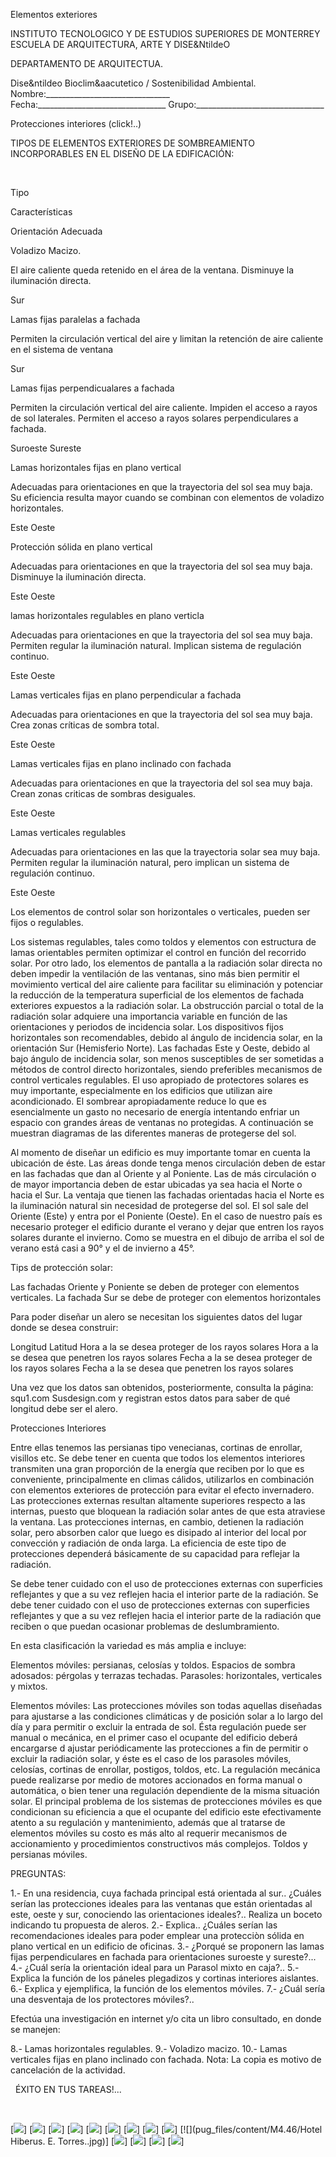 

Elementos exteriores 

INSTITUTO TECNOLOGICO Y DE ESTUDIOS SUPERIORES DE MONTERREY 
ESCUELA DE ARQUITECTURA, ARTE Y DISE&NtildeO 

DEPARTAMENTO DE ARQUITECTUA.

Dise&ntildeo Bioclim&aacutetico / Sostenibilidad Ambiental.
Nombre:_______________________________ 
Fecha:________________________________ 
Grupo:________________________________ 


Protecciones interiores (click!..) 


TIPOS DE ELEMENTOS EXTERIORES DE SOMBREAMIENTO INCORPORABLES EN EL DISEÑO DE LA EDIFICACIÓN: 




   

Tipo

Características

Orientación Adecuada





Voladizo Macizo.



El aire caliente queda retenido en el área de la ventana.
Disminuye la iluminación directa.


Sur






Lamas fijas paralelas a fachada



 Permiten la circulación vertical del aire y limitan la retención de aire caliente en el sistema de ventana



Sur





Lamas fijas perpendicualares a fachada



Permiten la circulación vertical del aire caliente. 
Impiden el acceso a rayos de sol laterales. 
Permiten el acceso a rayos solares perpendiculares a fachada.


Suroeste 
Sureste 





Lamas horizontales fijas en plano vertical



Adecuadas para orientaciones en que la trayectoria del sol sea muy baja.
Su eficiencia resulta mayor cuando se combinan con elementos de voladizo horizontales.



Este 
Oeste





Protección sólida en plano vertical



Adecuadas para orientaciones en que la trayectoria del sol sea muy baja.
Disminuye la iluminación directa.


Este 
Oeste





lamas horizontales regulables en plano verticla



Adecuadas para orientaciones en que la trayectoria del sol sea muy baja. 
Permiten regular la iluminación natural. 
Implican sistema de regulación continuo.



Este 
Oeste





Lamas verticales fijas en plano perpendicular a fachada



Adecuadas para orientaciones en que la trayectoria del sol sea muy baja.
Crea zonas críticas de sombra total.


Este 
Oeste





Lamas verticales fijas en plano inclinado con fachada



Adecuadas para orientaciones en que la trayectoria del sol sea muy baja.
Crean zonas criticas de sombras desiguales. 



Este 
Oeste





Lamas verticales regulables



Adecuadas para orientaciones en las que la trayectoria solar sea muy baja. 
Permiten regular la iluminación natural, pero implican un sistema de regulación continuo. 


Este 
Oeste


 


Los elementos de control solar son horizontales o verticales, pueden ser fijos o regulables. 

Los sistemas regulables, tales como toldos y elementos con estructura de lamas orientables permiten optimizar el control en función del recorrido solar. 
Por otro lado, los elementos de pantalla a la radiación solar directa no deben impedir la ventilación de las ventanas, sino más bien permitir el movimiento vertical del aire caliente para facilitar su eliminación y potenciar la reducción de la temperatura superficial de los elementos de fachada exteriores expuestos a la radiación solar. 
La obstrucción parcial o total de la radiación solar adquiere una importancia variable en función de las orientaciones y periodos de incidencia solar. Los dispositivos fijos horizontales son recomendables, debido al ángulo de incidencia solar, en la orientación Sur (Hemisferio Norte). Las fachadas Este y Oeste, debido al bajo ángulo de incidencia solar, son menos susceptibles de ser sometidas a métodos de control directo horizontales, siendo preferibles mecanismos de control verticales regulables. 
El uso apropiado de protectores solares es muy importante, especialmente en los edificios que utilizan aire acondicionado. El sombrear apropiadamente reduce lo que es esencialmente un gasto no necesario de energía intentando enfriar un espacio con grandes áreas de ventanas no protegidas. A continuación se muestran diagramas de las diferentes maneras de protegerse del sol.

Al momento de diseñar un edificio es muy importante tomar en cuenta la ubicación de éste. Las áreas donde tenga menos circulación deben de estar en las fachadas que dan al Oriente y al Poniente. Las de más circulación o de mayor importancia deben de estar ubicadas ya sea hacia el Norte o hacia el Sur. 
La ventaja que tienen las fachadas orientadas hacia el Norte es la iluminación natural sin necesidad de protegerse del sol.
El sol sale del Oriente (Este) y entra por el Poniente (Oeste).
En el caso de nuestro país es necesario proteger el edificio durante el verano y dejar que entren los rayos solares durante el invierno.
 Como se muestra en el dibujo de arriba el sol de verano está casi a 90° y el de invierno a 45°.


Tips de protección solar:

Las fachadas Oriente y Poniente se deben de proteger con elementos verticales.
La fachada Sur se debe de proteger con elementos horizontales 

Para poder diseñar un alero se necesitan los siguientes datos del lugar donde se desea construir:

Longitud 
Latitud
Hora a la se desea proteger de los rayos solares
Hora a la se desea que penetren los rayos solares
Fecha a la se desea proteger de los rayos solares
Fecha a la se desea que penetren los rayos solares 


Una vez que los datos san obtenidos, posteriormente, consulta la página: 
squ1.com
Susdesign.com
y registran estos datos para saber de qué longitud debe ser el alero. 


 Protecciones Interiores   

Entre ellas tenemos las persianas tipo venecianas, cortinas de enrollar, visillos etc. Se debe tener en cuenta que todos los elementos interiores transmiten una gran proporción de la energía que reciben por lo que es conveniente, principalmente en climas cálidos, utilizarlos en combinación con elementos exteriores de protección para evitar el efecto invernadero. 
Las protecciones externas resultan altamente superiores respecto a las internas, puesto que bloquean la radiación solar antes de que esta atraviese la ventana. Las protecciones internas, en cambio, detienen la radiación solar, pero absorben calor que luego es disipado al interior del local por convección y radiación de onda larga. La eficiencia de este tipo de protecciones dependerá básicamente de su capacidad para reflejar la radiación. 


Se debe tener cuidado con el uso de protecciones externas con superficies reflejantes y que a su vez reflejen hacia el interior parte de la radiación.
Se debe tener cuidado con el uso de protecciones externas con superficies reflejantes y que a su vez reflejen hacia el interior parte de la radiación que reciben o que puedan ocasionar problemas de deslumbramiento. 

En esta clasificación la variedad es más amplia e incluye: 

Elementos móviles: persianas, celosías y toldos. 
Espacios de sombra adosados: pérgolas y terrazas techadas.
 Parasoles: horizontales, verticales y mixtos.
 

Elementos móviles: 
Las protecciones móviles son todas aquellas diseñadas para ajustarse a las condiciones climáticas y de posición solar a lo largo del día y para permitir o excluir la entrada de sol. 
Ésta regulación puede ser manual o mecánica, en el primer caso el ocupante del edificio deberá encargarse d ajustar periódicamente las protecciones a fin de permitir o excluir la radiación solar, y éste es el caso de los parasoles móviles, celosías, cortinas de enrollar, postigos, toldos, etc.
La regulación mecánica puede realizarse por medio de motores accionados en forma manual o automática, o bien tener una regulación dependiente de la misma situación solar. 
El principal problema de los sistemas de protecciones móviles es que condicionan su eficiencia a que el ocupante del edificio este efectivamente atento a su regulación y mantenimiento, además que al tratarse de elementos móviles su costo es más alto al requerir mecanismos de accionamiento y procedimientos constructivos más complejos. 
 Toldos y persianas móviles.

PREGUNTAS: 

1.- En una residencia, cuya fachada principal está orientada al sur.. 
¿Cuáles serían las protecciones ideales para las ventanas que están orientadas al este, oeste y sur, conociendo las orientaciones ideales?..
Realiza un boceto indicando tu propuesta de aleros.
2.- Explica.. ¿Cuáles serían las recomendaciones ideales para poder emplear una protecciòn sólida en plano vertical en un edificio de oficinas. 
3.- ¿Porqué se proponern las lamas fijas perpendiculares en fachada para orientaciones suroeste y sureste?... 
4.- ¿Cuál sería la orientación ideal para un Parasol mixto en caja?..
5.- Explica la función de los páneles plegadizos y cortinas interiores aislantes.
6.- Explica y ejemplifica, la función de los elementos móviles.
7.- ¿Cuál sería una desventaja de los protectores móviles?..

Efectúa una investigación en internet y/o cita un libro consultado, en donde se manejen: 

8.- Lamas horizontales regulables. 
9.- Voladizo macizo.
10.- Lamas verticales fijas en plano inclinado con fachada. 
 Nota: La copia es motivo de cancelación de la actividad. 


 
ÉXITO EN TUS TAREAS!...


 





[![](pug_files/content/M4.46/Protec.10.jpg)]
[![](pug_files/content/M4.46/Protec.11.jpg)]
[![](pug_files/content/M4.46/Protec.13.jpg)]
[![](pug_files/content/M4.46/Protec.14.jpg)]
[![](pug_files/content/M4.46/Protec.15.jpg)]
[![](pug_files/content/M4.46/Protec.16.jpg)]
[![](pug_files/content/M4.46/Protec.20.jpg)]
[![](pug_files/content/M4.46/Protec.21.jpg)]
[![](pug_files/content/M4.46/Protec.22.jpg)]
[![](pug_files/content/M4.46/Hotel Hiberus. E. Torres..jpg)]
[![](pug_files/content/M4.46/Protec.29.jpg)]
[![](pug_files/content/M4.46/arrw08_22a.gif)]
[![](pug_files/content/M4.46/Protec.23.jpg)]
[![](pug_files/content/M4.46/Protec.24.jpg)]
